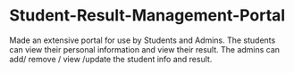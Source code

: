 # Student-Result-Management-Portal
Made an extensive portal for use by Students and Admins. The students can view their personal information and view their result. The admins can add/ remove / view /update the student info and result.
